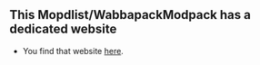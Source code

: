 #

## This Mopdlist/WabbapackModpack has a dedicated website

- You find that website [here](https://eziothedeadpoet.github.io/Dishonored-Plus/).
